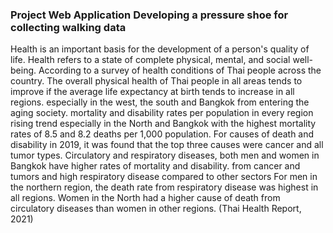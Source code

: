 ### Project Web Application Developing a pressure shoe for collecting walking data ###
Health is an important basis for the development of a person's quality of life. Health refers to a state of complete physical, mental, and social well-being. According to a survey of health conditions of Thai people across the country. The overall physical health of Thai people in all areas tends to improve if the average life expectancy at birth tends to increase in all regions. especially in the west, the south and Bangkok from entering the aging society. mortality and disability rates per population in every region rising trend especially in the North and Bangkok with the highest mortality rates of 8.5 and 8.2 deaths per 1,000 population. For causes of death and disability in 2019, it was found that the top three causes were cancer and all tumor types. Circulatory and respiratory diseases, both men and women in Bangkok have higher rates of mortality and disability. from cancer and tumors and high respiratory disease compared to other sectors For men in the northern region, the death rate from respiratory disease was highest in all regions. Women in the North had a higher cause of death from circulatory diseases than women in other regions. (Thai Health Report, 2021)

